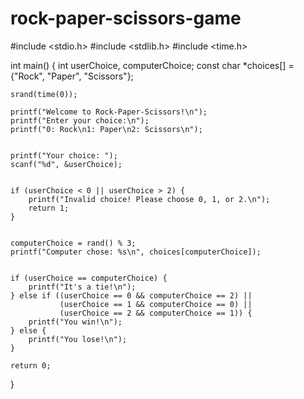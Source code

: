 # rock-paper-scissors-game
#include <stdio.h>
#include <stdlib.h>
#include <time.h>

int main() 
{
    int userChoice, computerChoice;
    const char *choices[] = {"Rock", "Paper", "Scissors"};

    srand(time(0));

    printf("Welcome to Rock-Paper-Scissors!\n");
    printf("Enter your choice:\n");
    printf("0: Rock\n1: Paper\n2: Scissors\n");


    printf("Your choice: ");
    scanf("%d", &userChoice);


    if (userChoice < 0 || userChoice > 2) {
        printf("Invalid choice! Please choose 0, 1, or 2.\n");
        return 1;
    }


    computerChoice = rand() % 3;
    printf("Computer chose: %s\n", choices[computerChoice]);


    if (userChoice == computerChoice) {
        printf("It's a tie!\n");
    } else if ((userChoice == 0 && computerChoice == 2) ||
               (userChoice == 1 && computerChoice == 0) ||
               (userChoice == 2 && computerChoice == 1)) {
        printf("You win!\n");
    } else {
        printf("You lose!\n");
    }

    return 0;
}
